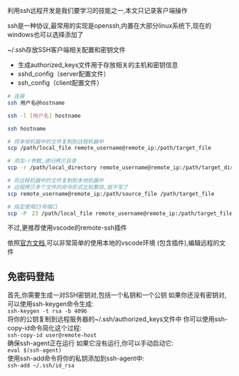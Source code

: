 利用ssh远程开发是我们要学习的技能之一,本文只记录客户端操作

ssh是一种协议,最常用的实现是openssh,内置在大部分linux系统下,现在的windows也可以选择添加了

~/.ssh存放SSH客户端相关配置和密钥文件
- 生成authorized_keys文件用于存放相关的主机和密钥信息
- sshd_config（server配置文件）
- ssh_config（client配置文件） 


```bash
# 连接
ssh 用户名@hostname

ssh -l [用户名] hostname

ssh hostname

# 将本地机器中的文件复制到远程机器中
scp /path/local_file remote_username@remote_ip:/path/target_file

# 添加-r参数,递归拷贝目录
scp -r /path/local_directory remote_username@remote_ip:/path/target_directory

# 将远程机器中的文件复制到本地机器中
# 远程拷贝多个文件的命令形式比较繁琐,就不写了
scp remote_username@remote_ip:/path/source_file /path/target_file

# 指定使用23号端口
scp -P　23 /path/local_file remote_username@remote_ip:/path/target_file
```

不过,更推荐使用vscode的remote-ssh插件

依照[官方文档](https://vscode.github.net.cn/docs/remote/ssh),可以非常简单的使用本地的vscode环境 (包含插件),编辑远程的文件


## 免密码登陆
首先,你需要生成一对SSH密钥对,包括一个私钥和一个公钥 如果你还没有密钥对,可以使用ssh-keygen命令生成:  
`ssh-keygen -t rsa -b 4096`  
将你的公钥复制到远程服务器的~/.ssh/authorized_keys文件中 你可以使用ssh-copy-id命令简化这个过程:  
`ssh-copy-id user@remote-host`  
确保ssh-agent正在运行 如果它没有运行,你可以手动启动它:  
`eval $(ssh-agent)`  
使用ssh-add命令将你的私钥添加到ssh-agent中:  
`ssh-add ~/.ssh/id_rsa`  